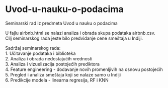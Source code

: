 # Uvod-u-nauku-o-podacima

Seminarski rad iz predmeta Uvod u nauku o podacima 

U fajlu airbnb.html se nalazi analiza i obrada skupa podataka airbnb.csv.<br> 
Cilj seminarskog rada jeste bilo predviđanje cene smeštaja u Indiji. 

Sadržaj seminarskog rada: <br>
    1. Učitavanje podataka i biblioteka <br>
    2. Analiza i obrada nedostajućih vrednosti<br>
    3. Analiza i vizuelizacija postojećih prediktora <br>
    4. Feature engineering - dodavanje novih promenljivih na osnovu postojećih <br>
    5. Pregled i analiza smeštaja koji se nalaze samo u Indiji <br>
    6. Predikcije modela - linearna regresija, RF i KNN <br>
